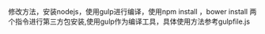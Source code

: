 修改方法，安装nodejs，使用gulp进行编译，使用npm install ，bower install 两个指令进行第三方包安装,使用gulp作为编译工具，具体使用方法参考gulpfile.js
